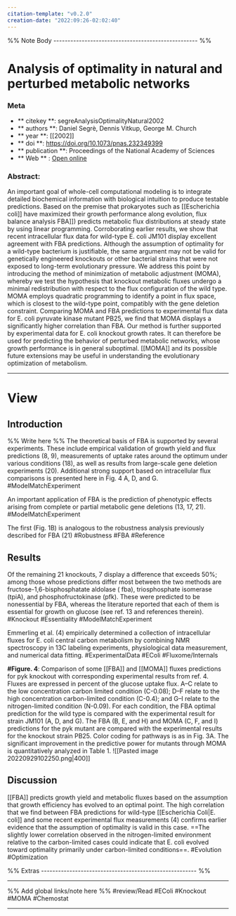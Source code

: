 ```yaml
---
citation-template: "v0.2.0"
creation-date: "2022:09:26-02:02:40"
---
```


%% Note Body --------------------------------------------------- %%
# Analysis of optimality in natural and perturbed metabolic networks

### Meta
- ** citekey **: segreAnalysisOptimalityNatural2002
- ** authors **: Daniel Segrè, Dennis Vitkup, George M. Church
- ** year **: [[2002]]
- ** doi **: https://doi.org/10.1073/pnas.232349399
- ** publication **: Proceedings of the National Academy of Sciences
- ** Web ** : [Open online](https://www.pnas.org/doi/abs/10.1073/pnas.232349399)


### Abstract:
An important goal of whole-cell computational modeling is to integrate detailed biochemical information with biological intuition to produce testable predictions. Based on the premise that prokaryotes such as [[Escherichia coli]] have maximized their growth performance along evolution, flux balance analysis FBA]]) predicts metabolic flux distributions at steady state by using linear programming. Corroborating earlier results, we show that recent intracellular flux data for wild-type E. coli JM101 display excellent agreement with FBA predictions. Although the assumption of optimality for a wild-type bacterium is justifiable, the same argument may not be valid for genetically engineered knockouts or other bacterial strains that were not exposed to long-term evolutionary pressure. We address this point by introducing the method of minimization of metabolic adjustment (MOMA), whereby we test the hypothesis that knockout metabolic fluxes undergo a minimal redistribution with respect to the flux configuration of the wild type. MOMA employs quadratic programming to identify a point in flux space, which is closest to the wild-type point, compatibly with the gene deletion constraint. Comparing MOMA and FBA predictions to experimental flux data for E. coli pyruvate kinase mutant PB25, we find that MOMA displays a significantly higher correlation than FBA. Our method is further supported by experimental data for E. coli knockout growth rates. It can therefore be used for predicting the behavior of perturbed metabolic networks, whose growth performance is in general suboptimal. [[MOMA]] and its possible future extensions may be useful in understanding the evolutionary optimization of metabolism.

---

# View

## Introduction

%% Write here %%
The theoretical basis of FBA is supported by several experiments. These include empirical validation of growth yield and flux predictions (8, 9), measurements of uptake rates around the optimum under various conditions (18), as well as results from large-scale gene deletion experiments (20). Additional strong support based on intracellular flux comparisons is presented here in Fig. 4 A, D, and G.
#ModelMatchExperiment 

An important application of FBA is the prediction of phenotypic effects arising from complete or partial metabolic gene deletions (13, 17, 21).
#ModelMatchExperiment 

The first (Fig. 1B) is analogous to the robustness analysis previously described for FBA (21)
#Robustness #FBA #Reference

## Results

Of the remaining 21 knockouts, 7 display a difference that exceeds 50%; among those whose predictions differ most between the two methods are fructose-1,6-bisphosphatate aldolase ( fba), triosphosphate isomerase (tpiA), and phosphofructokinase (pfk). These were predicted to be nonessential by FBA, whereas the literature reported that each of them is essential for growth on glucose (see ref. 13 and references therein).
#Knockout #Essentiality #ModelMatchExperiment 

Emmerling et al. (4) empirically determined a collection of intracellular fluxes for E. coli central carbon metabolism by combining NMR spectroscopy in 13C labeling experiments, physiological data measurement, and numerical data fitting.
#ExperimentalData #EColi #Fluxome/Internals

**#Figure. 4**: Comparison of some [[FBA]] and [[MOMA]] fluxes predictions for pyk knockout with corresponding experimental results from ref. 4. Fluxes are expressed in percent of the glucose uptake flux. A–C relate to the low concentration carbon limited condition (C-0.08); D–F relate to the high concentration carbon-limited condition (C-0.4); and G–I relate to the nitrogen-limited condition (N-0.09). For each condition, the FBA optimal prediction for the wild type is compared with the experimental result for strain JM101 (A, D, and G). The FBA (B, E, and H) and MOMA (C, F, and I) predictions for the pyk mutant are compared with the experimental results for the knockout strain PB25. Color coding for pathways is as in Fig. 3A. The significant improvement in the predictive power for mutants through MOMA is quantitatively analyzed in Table 1.
	![[Pasted image 20220929102250.png|400]]


## Discussion

[[FBA]] predicts growth yield and metabolic fluxes based on the assumption that growth efficiency has evolved to an optimal point. The high correlation that we find between FBA predictions for wild-type [[Escherichia Coli|E. coli]] and some recent experimental flux measurements (4) confirms earlier evidence that the assumption of optimality is valid in this case. ==The slightly lower correlation observed in the nitrogen-limited environment relative to the carbon-limited cases could indicate that E. coli evolved toward optimality primarily under carbon-limited conditions==.
#Evolution #Optimization 


%% Extras ------------------------------------------------------- %%
___

%% Add global links/note here %%
#review/Read
#EColi 
#Knockout
#MOMA
#Chemostat 
___
